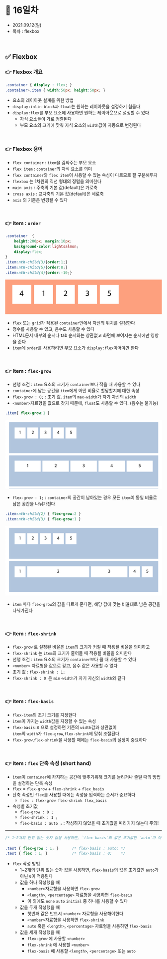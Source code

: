 # 📌 16일차 
- 2021.09.12(일)
- 목차 : flexbox 

<br>

## ✅ Flexbox
### 👉 Flexbox 개요 
```css
.container { display : flex; }
.container>.item { width:50px; height:50px; }
```
- 요소의 레이아웃 설계를 위한 방법 
- `display:inlin-block`과 `float`는 원하는 레이아웃을 설정하기 힘들다 
- `display:flex`를 부모 요소에 사용하면 원하는 레이아웃으로 설정할 수 있다 
    - 자식 요소들이 가로 정렬된다
    - 부모 요소의 크기에 맞춰 자식 요소의 `width`값이 자동으로 변경된다  


<br>

### 👉 Flexbox 용어
- `flex container` : `item`을 감싸주는 부모 요소
- `flex item` : `container`의 자식 요소를 의미
- `flex container`와 `flex item`이 사용할 수 있는 속성이 다르므로 잘 구분해두자
- `flexbox` 는 1차원의 직선 형태의 정렬을 의미한다 
- `main axis` : 주축의 기본 값(default)은 가로축 
- `cross axis` : 교차축의 기본 값(default)은 세로축
- `axis` 의 기준은 변경될 수 있다

<br>


### 👉 Item : `order`
```css
.container  {
    height:200px; margin:10px;
    background-color:lightsalmon; 
    display:flex;  
}
.item:nth-child(3){order:1;}
.item:nth-child(5){order:8;}
.item:nth-child(4){order:-10;}
```

![example1503](./img/1503.png)


- `flex` 또는 `grid`가 적용된 `container`안에서 자신의 위치를 설정한다
- 정수를 사용할 수 있고, 음수도 사용할 수 있다 
- HTML문서 내부의 순서나 tab 순서와는 상관없고 화면에 보여지는 순서에만 영향을 준다 
- `item`에 `order`를 사용하려면 부모 요소가 `display:flex`이어야만 한다 

<br>


### 👉 Item : `flex-grow`
- 선행 조건 : `item` 요소의 크기가 `container`보다 작을 때 사용할 수 있다
- `container`에 남는 공간을 `item`에게 어떤 비율로 할당할지에 대한 속성 
- `flex-grow : 0;` : 초기 값. `item`의 `max-width`가 자기 자신의 `width`
- `<number>`자료형을 값으로 갖기 때문에, `float`도 사용할 수 있다. (음수는 불가능)

```css
.item{ flex-grow:1 }
```

![example1504](./img/1504.png)

- `flex-grow : 1;` : `container`의 공간이 남아있는 경우 모든 `item`이 동일 비율로 남은 공간을 나눠가진다 

  
```css
.item:nth-child(2) { flex-grow:2 }  
.item:nth-child(3) { flex-grow:1 }
```

![example1505](./img/1505.png)
- `item` 마다 `flex-grow`의 값을 다르게 준다면, 해당 값에 맞는 비율대로 남은 공간을 나눠가진다

<br>




### 👉 Item : `flex-shrink`
- `flex-grow` 로 설정된 비율은 `item`의 크기가 커질 때 적용될 비율을 의미하고
- `flex-shrink` 는 `item`의 크기가 줄어들 때 적용될 비율을 의미한다 
- 선행 조건 : `item` 요소의 크기가 `container`보다 클 때 사용할 수 있다
- `<number>` 자료형을 값으로 갖고, 음수 값은 사용할 수 없다
- 초기 값 : `flex-shrink : 1;`
- `flex-shrink : 0 `은 `min-width`가 자기 자신의 `width`와 같다

<br>


### 👉 Item : `flex-basis`
- `flex-item`의 초기 크기를 지정한다
- `item`이 가지는 `width`값을 지정할 수 있는 속성
- `flex-basis:0` 으로 설정하면 기존의 `width`값과 상관없이 
  <br>`item`의 `width`가 `flex-grow`,`flex-shrink`에 맞춰 조절된다
- `flex-grow`,`flex-shrink`을 사용할 때에는 `flex-basis`의 설정이 중요하다


<br>



### 👉 Item : `flex` 단축 속성 (short hand)
- `item`이 `container`에 차지하는 공간에 맞추기위해 크기를 늘리거나 줄일 때의 방법을 설정하는 단축 속성
- `flex` = `flex-grow` + `flex-shrink` + `flex_basis`
- 단축 속성인 `flex`를 사용할 때에는 속성을 입력하는 순서가 중요하다
  - `flex : flex-grow flex-shrink flex_basis`
- 속성별 초기값
  - `flex-grow : 0 ;`
  - `flex-shrink : 1 ;`
  - `flex-basis : auto ;` : 작성하지 않았을 때 초기값을 따라가지 않는다 주의!
-----
```css
/* 1~2개의 단위 없는 숫자 값을 사용하면, `flex-basis`의 값은 초기값인 `auto`가 아닌 `0`이 적용된다 */

.test { flex-grow : 1; }      /* flex-basis : auto; */
.test { flex : 1; }           /* flex-basis : 0;    */

```
- `flex` 작성 방법
  - 1~2개의 단위 없는 숫자 값을 사용하면, `flex-basis`의 값은 초기값인 `auto`가 아닌 `0`이 적용된다
  - 값을 하나 작성했을 때 
    - `<number>`자료형을 사용하면 `flex-grow`
    - `<length>`, `<percentage>` 자료형을 사용하면 `flex-basis`
    - 이 외에도 `none` `auto` `initial` 중 하나를 사용할 수 있다 
  - 값을 두개 작성했을 때
    - 첫번째 값은 반드시 `<number>` 자료형을 사용해야한다
    - `<number>`자료형을 사용하면 `flex-shrink`
    - `auto` 혹은 `<length>`, `<percentage>` 자료형을 사용하면 `flex-basis`
  - 값을 세개 작성했을 때
    - `flex-grow` 에 사용할 `<number>`
    - `flex-shrink` 에 사용할 `<number>`
    - `flex-basis` 에 사용할 `<length>`, `<percentage>` 또는 `auto`

<br>















